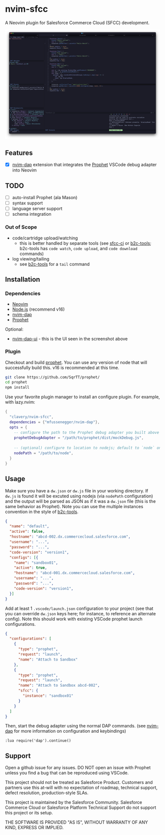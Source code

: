# nvim-sfcc

A Neovim plugin for Salesforce Commerce Cloud (SFCC) development.

![screenshot](./docs/screenshot.png)

## Features

- [x] [nvim-dap][1] extension that integrates the [Prophet][2] VSCode debug adapter into Neovim

## TODO

- [ ] auto-install Prophet (ala Mason)
- [ ] syntax support
- [ ] language server support
- [ ] schema integration

### Out of Scope

- code/cartridge upload/watching
  - this is better handled by separate tools (see [sfcc-ci][3] or [b2c-tools][4]; b2c-tools has `code watch`, `code upload`, and `code download` commands)
- log viewing/tailing
  - see [b2c-tools][4] for a `tail` command

## Installation

### Dependencies

- [Neovim](https://neovim.io/)
- [Node.js](https://nodejs.org/en/) (recommend v16)
- [nvim-dap][1]
- [Prophet][2]

Optional:

- [nvim-dap-ui][5] - this is the UI seen in the screenshot above

### Plugin

Checkout and build [prophet][2]. You can use any version of node that will successfully build this. v16 is recommended at this time.

```sh
git clone https://github.com/SqrTT/prophet/
cd prophet
npm install
```

Use your favorite plugin manager to install an configure plugin. For example, with lazy.nvim:

```lua
{ 
  "clavery/nvim-sfcc", 
  dependencies = {"mfussenegger/nvim-dap"},
  opts = { 
    -- configure the path to the Prophet debug adapter you built above
    prophetDebugAdapter = "/path/to/prophet/dist/mockDebug.js",

    -- (optional) configure to location to nodejs; default to `node` on your path
    nodePath = "/path/to/node",
  }
}
```

## Usage

Make sure you have a `dw.json` or `dw.js` file in your working directory. If `dw.js` is found it will be excuted using nodejs (via `nodePath` configuration) and the output will be parsed as JSON as if it was a `dw.json` file (this is the same behavior as Prophet). Note you can use the multiple instances convention in the style of [b2c-tools][4].

```json
{
  "name": "default",
  "active": false,
  "hostname": "abcd-002.dx.commercecloud.salesforce.com",
  "username": "...",
  "password": "...",
  "code-version": "version1",
  "configs": [{
    "name": "sandbox01",
    "active": true,
    "hostname": "abcd-001.dx.commercecloud.salesforce.com",
    "username": "...",
    "password": "...",
    "code-version": "version1",
  }]
}
```

Add at least 1 `.vscode/launch.json` configuration to your project (see that you can override `dw.json` keys here; for instance, to reference an alternate config). Note this should work with existing VSCode prophet launch configurations.

```json
{
  "configurations": [
    {
      "type": "prophet",
      "request": "launch",
      "name": "Attach to Sandbox"
    },
    {
      "type": "prophet",
      "request": "launch",
      "name": "Attach to Sandbox abcd-002",
      "sfcc": {
        "instance": "sandbox01"
      }
    }
  ]
}
```

Then, start the debug adapter using the normal DAP commands. (see [nvim-dap][1] for more information on configuration and keybindings)

```vim
:lua require('dap').continue()
```


## Support

Open a github issue for any issues. DO NOT open an issue with Prophet unless you find a bug that can be reproduced using VSCode.

This project should not be treated as Salesforce Product. Customers and partners use this at-will with no expectation of roadmap, technical support, defect resolution, production-style SLAs.

This project is maintained by the Salesforce Community. Salesforce Commerce Cloud or Salesforce Platform Technical Support do not support this project or its setup.

THE SOFTWARE IS PROVIDED "AS IS", WITHOUT WARRANTY OF ANY KIND, EXPRESS OR IMPLIED.


[1]: https://github.com/mfussenegger/nvim-dap
[2]: https://github.com/SqrTT/prophet/
[3]: https://github.com/SalesforceCommerceCloud/sfcc-ci
[4]: https://github.com/SalesforceCommerceCloud/b2c-tools
[5]: https://github.com/rcarriga/nvim-dap-ui
